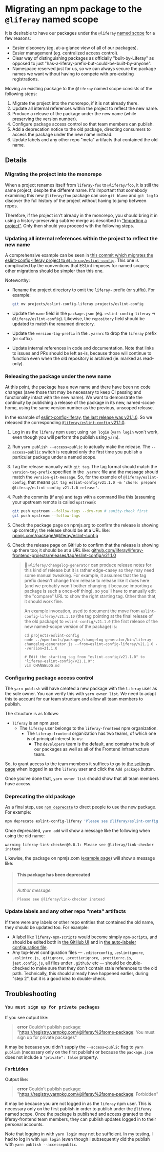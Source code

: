 # Migrating an npm package to the `@liferay` named scope

It is desirable to have our packages under the `@liferay` [named scope](https://docs.npmjs.com/using-npm/scope.html) for a few reasons:

-   Easier discovery (eg. at-a-glance view of all of our packages).
-   Easier management (eg. centralized access control).
-   Clear way of distinguishing packages as officially "built-by-Liferay" as opposed to just "has-a-liferay-prefix-but-could-be-built-by-anyone".
-   Namespace reserved just for us, so we can always secure the package names we want without having to compete with pre-existing registrations.

Moving an existing package to the `@liferay` named scope consists of the following steps:

1. Migrate the project into the monorepo, if it is not already there.
2. Update all internal references within the project to reflect the new name.
3. Produce a release of the package under the new name (while preserving the version number).
4. Configure package access control so that team members can publish.
5. Add a deprecation notice to the old package, directing consumers to access the package under the new name instead.
6. Update labels and any other repo "meta" artifacts that contained the old name.

## Details

### Migrating the project into the monorepo

When a project renames itself from `liferay-foo` to `@liferay/foo`, it is still the same project, despite the different name. It's important that somebody examining this new `@liferay/foo` package can use `git blame` and `git log` to discover the full history of the project without having to jump between repos.

Therefore, if the project isn't already in the monorepo, you should bring it in using a history-preserving subtree merge as described in ["Importing a project"](./importing-a-project.md). Only then should you proceed with the following steps.

### Updating all internal references within the project to reflect the new name

A comprehensive example can be seen in [this commit which migrates the eslint-config-liferay project to `@liferay/eslint-config`](https://github.com/liferay/liferay-frontend-projects/commit/297251c1a3d5134f834368fa45bd05da8399df5f). This one is complicated by the conventions that ESLint imposes for named scopes; other migrations should be simpler than this one.

Noteworthy:

-   Rename the project directory to omit the `liferay-` prefix (or suffix). For example:

    ```sh
    git mv projects/eslint-config-liferay projects/eslint-config
    ```

-   Update the `name` field in the `package.json` (eg. `eslint-config-liferay` → `@liferay/eslint-config`). Likewise, the `repository` field should be updated to match the renamed directory.

-   Update the `version-tag-prefix` in the `.yarnrc` to drop the `liferay` prefix (or suffix).

-   Update internal references in code and documentation. Note that links to issues and PRs should be left as-is, because those will continue to function even when the old repository is archived (ie. marked as read-only).

### Releasing the package under the new name

At this point, the package has a new name and there have been no code changes (save those that may be necessary to keep CI passing and functionality intact with the new name). We want to demonstrate the continuity by publishing a release of the package in its new, named-scope home, using the same version number as the previous, unscoped release.

In the example of [eslint-config-liferay](https://github.com/liferay/eslint-config-liferay), [the last release was v21.1.0](https://github.com/liferay/eslint-config-liferay/releases/tag/v21.1.0). So we released the corresponding [`@liferay/eslint-config` v21.1.0](https://github.com/liferay/liferay-frontend-projects/releases/tag/eslint-config/v21.1.0).

1.  Log in as the `liferay` npm user; using `npm login` (`yarn login` won't work, even though you will perform the publish using `yarn`).

2.  Run `yarn publish --access=public` to actually make the release. The `--access=public` switch is required only the first time you publish a particular package under a named scope.

3.  Tag the release manually with `git tag`. The tag format should match the `version-tag-prefix` specified in the `.yarnrc` file and the message should match the `version-git-message`. So, for the example of `@liferay/eslint-config`, that means `git tag eslint-config/v21.1.0 -m 'chore: prepare @liferay/eslint-config v21.1.0 release'`.

4.  Push the commits (if any) and tags with a command like this (assuming your upstream remote is called `upstream`):

    ```sh
    git push upstream --follow-tags --dry-run # sanity-check first
    git push upstream --follow-tags
    ```

5.  Check the package page on npmjs.org to confirm the release is showing up correctly; the release should be at a URL like: [npmjs.com/package/@liferay/eslint-config](https://www.npmjs.com/package/@liferay/eslint-config)

6.  Check the release page on GitHub to confirm that the release is showing up there too; it should be at a URL like: [github.com/liferay/liferay-frontend-projects/releases/tag/eslint-config/v21.1.0](https://github.com/liferay/liferay-frontend-projects/releases/tag/eslint-config/v21.1.0)

    > :construction: `@liferay/changelog-generator` can produce release notes for this kind of release but it is rather edge-casey so they may need some manual tweaking. For example, it assumes that the tag prefix doesn't change from release to release like it does here (and we probably won't bother changing it because importing a package is such a once-off thing), so you'll have to manually edit the "compare" URL to show the right starting tag. Other than that, it should work fine.
    >
    > An example invocation, used to document the move from `eslint-config-liferay/v21.1.10` (the tag pointing at the final release of the old package) to `eslint-config/v21.1.0` (the first release of the new named-scope version of the package) is:
    >
    > ```
    > cd projects/eslint-config
    > node ../npm-tools/packages/changelog-generator/bin/liferay-changelog-generator.js --from=eslint-config-liferay/v21.1.0 --version=21.1.0
    >
    > # Edit the starting tag from "eslint-config/v21.1.0" to "liferay-eslint-config/v21.1.0":
    > vim CHANGELOG.md
    > ```

### Configuring package access control

The `yarn publish` will have created a new package with the `liferay` user as the sole owner. You can verify this with `yarn owner list`. We need to adapt this to account for our team structure and allow all team members to publish.

The structure is as follows:

-   `liferay` is an npm user.
    -   The `liferay` user belongs to the `liferay-frontend` npm organization.
        -   The `liferay-frontend` organization has two teams, of which one is of principal interest to us:
            -   The `developers` team is the default, and contains the bulk of our packages as well as all of the Frontend Infrastructure team.

So, to grant access to the team members it suffices to go to [the settings page](https://www.npmjs.com/settings/liferay-frontend/teams/team/developers/access) when logged in as the `liferay` user and click the `Add package` button.

Once you've done that, `yarn owner list` should show that all team members have access.

### Deprecating the old package

As a final step, use [`npm deprecate`](https://docs.npmjs.com/cli/deprecate) to direct people to use the new package. For example:

```sh
npm deprecate eslint-config-liferay 'Please see @liferay/eslint-config instead'
```

Once deprecated, `yarn add` will show a message like the following when using the old name:

```
warning liferay-link-checker@0.0.1: Please see @liferay/link-checker instead
```

Likewise, the package on npmjs.com ([example page](https://www.npmjs.com/package/liferay-link-checker)) will show a message like:

> #### This package has been deprecated
>
> ---
>
> _Author message:_
>
> `Please see @liferay/link-checker instead`

### Update labels and any other repo "meta" artifacts

If there were any labels or other repo entities that contained the old name, they should be updated too. For example:

-   A label like `liferay-npm-scripts` would become simply `npm-scripts`, and should be edited both in [the GitHub UI](https://github.com/liferay/liferay-frontend-projects/labels) and in [the auto-labeler configuration file](../.github/labeler.yml).
-   Any top-level configuration files — `.editorconfig`, `.eslintignore`, `.eslintrc.js`, `.gitignore`, `.prettierignore`, `.prettierrc.js`, `jest.config.js`, all files under `.github/` etc — should be double-checked to make sure that they don't contain stale references to the old path. Technically, this should already have happened earlier, during "step 2", but it is a good idea to double-check.

## Troubleshooting

### `You must sign up for private packages`

If you see output like:

> **error** Couldn't publish package: "https://registry.yarnpkg.com/@liferay%2fsome-package: You must sign up for private packages"

it may be because you didn't supply the `--access=public` flag to `yarn publish` (necessary only on the first publish) or because the `package.json` does not include a `"private": false` property.

### `Forbidden`

Output like:

> **error** Couldn't publish package: "https://registry.yarnpkg.com/@liferay%2fsome-package: Forbidden"

it may be because you are not logged in as the `liferay` npm user. This is necessary only on the first publish in order to publish under the `@liferay` named scope. Once the package is published and access granted to the liferay-frontend team members, they can publish updates logged in to their personal accounts.

Note that logging in with `yarn login` may not be sufficient. In my testing, I had to log in with `npm login` (even though I subsequently did the publish with `yarn publish --access=public`.
